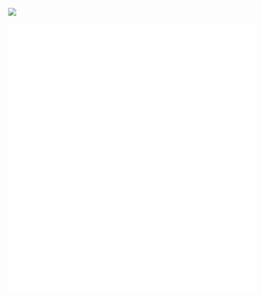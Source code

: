 [![](https://img.shields.io/badge/LinkedIn-0077B5?style=for-the-badge&logo=linkedin&logoColor=white)](https://www.linkedin.com/in/lewis-gibson/)

![Metrics](github-metrics.svg)
